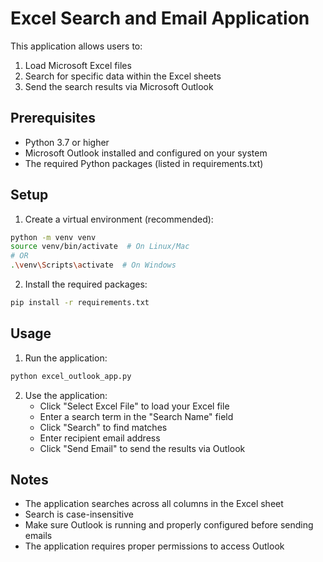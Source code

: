 # Excel Search and Email Application

This application allows users to:
1. Load Microsoft Excel files
2. Search for specific data within the Excel sheets
3. Send the search results via Microsoft Outlook

## Prerequisites

- Python 3.7 or higher
- Microsoft Outlook installed and configured on your system
- The required Python packages (listed in requirements.txt)

## Setup

1. Create a virtual environment (recommended):
```bash
python -m venv venv
source venv/bin/activate  # On Linux/Mac
# OR
.\venv\Scripts\activate  # On Windows
```

2. Install the required packages:
```bash
pip install -r requirements.txt
```

## Usage

1. Run the application:
```bash
python excel_outlook_app.py
```

2. Use the application:
   - Click "Select Excel File" to load your Excel file
   - Enter a search term in the "Search Name" field
   - Click "Search" to find matches
   - Enter recipient email address
   - Click "Send Email" to send the results via Outlook

## Notes

- The application searches across all columns in the Excel sheet
- Search is case-insensitive
- Make sure Outlook is running and properly configured before sending emails
- The application requires proper permissions to access Outlook 